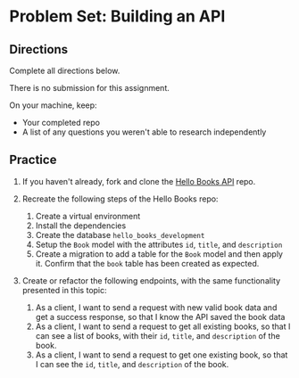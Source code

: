 # Problem Set: Building an API

## Directions

Complete all directions below.

There is no submission for this assignment.

On your machine, keep:

- Your completed repo
- A list of any questions you weren't able to research independently

## Practice

1. If you haven't already, fork and clone the [Hello Books API](https://github.com/AdaGold/hello-books-api) repo.
1. Recreate the following steps of the Hello Books repo:
   1. Create a virtual environment
   1. Install the dependencies
   1. Create the database `hello_books_development`
   1. Setup the `Book` model with the attributes `id`, `title`, and `description`
   1. Create a migration to add a table for the `Book` model and then apply it. Confirm that the `book` table has been created as expected.

1. Create or refactor the following endpoints, with the same functionality presented in this topic:
   1. As a client, I want to send a request with new valid book data and get a success response, so that I know the API saved the book data
   1. As a client, I want to send a request to get all existing books, so that I can see a list of books, with their `id`, `title`, and `description` of the book.
   1. As a client, I want to send a request to get one existing book, so that I can see the `id`, `title`, and `description` of the book.
